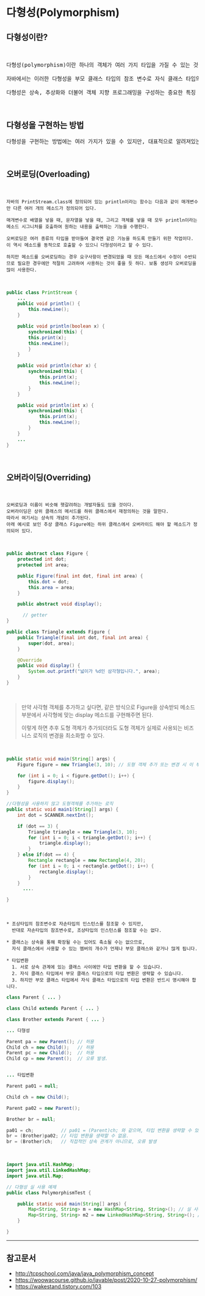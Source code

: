 # 다형성(Polymorphism)

## 다형성이란?

<br>

<pre>
다형성(polymorphism)이란 하나의 객체가 여러 가지 타입을 가질 수 있는 것을 의미합니다.

자바에서는 이러한 다형성을 부모 클래스 타입의 참조 변수로 자식 클래스 타입의 인스턴스를 참조할 수 있도록 하여 구현하고 있습니다.

다형성은 상속, 추상화와 더불어 객체 지향 프로그래밍을 구성하는 중요한 특징 중 하나입니다.
</pre>

<br>

## 다형성을 구현하는 방법
<pre>
다형성을 구현하는 방법에는 여러 가지가 있을 수 있지만, 대표적으로 알려져있는 “오버로딩”, “오버라이딩” 2가지 이다.
</pre>

<br>


## 오버로딩(Overloading)

<br>

```
자바의 PrintStream.class에 정의되어 있는 println이라는 함수는 다음과 같이 매개변수만 다른 여러 개의 메소드가 정의되어 있다.

매개변수로 배열을 넣을 때, 문자열을 넣을 때, 그리고 객체를 넣을 때 모두 println이라는 메소드 시그니처를 호출하여 원하는 내용을 출력하는 기능을 수행한다.    

오버로딩은 여러 종류의 타입을 받아들여 결국엔 같은 기능을 하도록 만들기 위한 작업이다. 이 역시 메소드를 동적으로 호출할 수 있으니 다형성이라고 할 수 있다.

하지만 메소드를 오버로딩하는 경우 요구사항이 변경되었을 때 모든 메소드에서 수정이 수반되므로 필요한 경우에만 적절히 고려하여 사용하는 것이 좋을 듯 하다. 보통 생성자 오버로딩을 많이 사용한다.
``` 

<br>

``` java
public class PrintStream {
	...
	public void println() {
		this.newLine();
	}

	public void println(boolean x) {
  		synchronized(this) {
      	this.print(x);
      	this.newLine();
  		}
	}

	public void println(char x) {
    	synchronized(this) {
        	this.print(x);
        	this.newLine();
    	}
	}

	public void println(int x) {
    	synchronized(this) {
        	this.print(x);
        	this.newLine();
    	}
	}
	...
}
```

<br>

## 오버라이딩(Overriding)

<br>

```
오버로딩과 이름이 비슷해 헷갈려하는 개발자들도 있을 것이다.
오버라이딩은 상위 클래스의 메서드를 하위 클래스에서 재정의하는 것을 말한다.
따라서 여기서는 상속의 개념이 추가된다.
아래 예시로 보인 추상 클래스 Figure에는 하위 클래스에서 오버라이드 해야 할 메소드가 정의되어 있다.
```

<br>

``` java
public abstract class Figure {
    protected int dot;
    protected int area;

    public Figure(final int dot, final int area) {
        this.dot = dot;
        this.area = area;
    }

    public abstract void display();

	  // getter
}

public class Triangle extends Figure {
    public Triangle(final int dot, final int area) {
        super(dot, area);
    }

    @Override
    public void display() {
        System.out.printf("넓이가 %d인 삼각형입니다.", area);
    }
}
```

<br>

> 만약 사각형 객체를 추가하고 싶다면, 같은 방식으로 Figure을 상속받되 메소드 부분에서 사각형에 맞는 display 메소드를 구현해주면 된다.
> 
> 이렇게 하면 추후 도형 객체가 추가되더라도 도형 객체가 실제로 사용되는 비즈니스 로직의 변경을 최소화할 수 있다.

<br>

``` java
public static void main(String[] args) {
    Figure figure = new Triangle(3, 10); // 도형 객체 추가 또는 변경 시 이 부분만 수정

    for (int i = 0; i < figure.getDot(); i++) {
        figure.display();
    }
}
```



``` java
//다형성을 사용하지 않고 도형객체를 추가하는 로직
public static void main1(String[] args) {
    int dot = SCANNER.nextInt();

    if (dot == 3) {
        Triangle triangle = new Triangle(3, 10);
        for (int i = 0; i < triangle.getDot(); i++) {
            triangle.display();
        }
    } else if(dot == 4) {
        Rectangle rectangle = new Rectangle(4, 20);
        for (int i = 0; i < rectangle.getDot(); i++) {
            rectangle.display();
        }
    }
	  ....

}
```

<br>

```
* 조상타입의 참조변수로 자손타입의 인스턴스를 참조할 수 있지만,
  반대로 자손타입의 참조변수로, 조상타입의 인스턴스를 참조할 수는 없다.

* 클래스는 상속을 통해 확장될 수는 있어도 축소될 수는 없으므로,
  자식 클래스에서 사용할 수 있는 멤버의 개수가 언제나 부모 클래스와 같거나 많게 됩니다.

* 타입변환
  1. 서로 상속 관계에 있는 클래스 사이에만 타입 변환을 할 수 있습니다.
  2. 자식 클래스 타입에서 부모 클래스 타입으로의 타입 변환은 생략할 수 있습니다.
  3. 하지만 부모 클래스 타입에서 자식 클래스 타입으로의 타입 변환은 반드시 명시해야 합니다.
```

``` java
class Parent { ... }

class Child extends Parent { ... }

class Brother extends Parent { ... }

... 다형성

Parent pa = new Parent(); // 허용
Child ch = new Child();   // 허용
Parent pc = new Child();  // 허용
Child cp = new Parent();  // 오류 발생.


... 타입변환

Parent pa01 = null;

Child ch = new Child();

Parent pa02 = new Parent();

Brother br = null;

pa01 = ch;          // pa01 = (Parent)ch; 와 같으며, 타입 변환을 생략할 수 있음.
br = (Brother)pa02; // 타입 변환을 생략할 수 없음.
br = (Brother)ch;   // 직접적인 상속 관계가 아니므로, 오류 발생
```

<br>

``` java
import java.util.HashMap;
import java.util.LinkedHashMap;
import java.util.Map;

// 다형성 실 사용 예제
public class PolymorphismTest {

	public static void main(String[] args) {
		Map<String, String> m = new HashMap<String, String>(); // 실 사용 예제
		Map<String, String> m2 = new LinkedHashMap<String, String>(); // 실 사용 예제 2		
	}

}
```

<hr>

## 참고문서
* http://tcpschool.com/java/java_polymorphism_concept
* https://woowacourse.github.io/javable/post/2020-10-27-polymorphism/
* https://wakestand.tistory.com/103